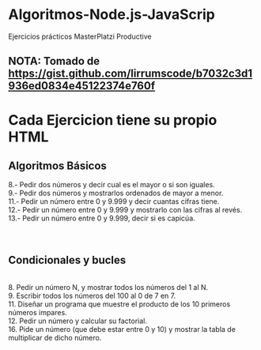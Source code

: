 # Algoritmos-Node.js-JavaScrip
Ejercicios prácticos MasterPlatzi Productive

## NOTA: Tomado de https://gist.github.com/lirrumscode/b7032c3d1936ed0834e45122374e760f

# Cada Ejercicion tiene su propio HTML

## Algoritmos Básicos

8.- Pedir dos números y decir cual es el mayor o si son iguales.
<br>
9.- Pedir dos números y mostrarlos ordenados de mayor a menor.
<br>
11.- Pedir un número entre 0 y 9.999 y decir cuantas cifras tiene.
<br>
12.- Pedir un número entre 0 y 9.999 y mostrarlo con las cifras al revés.
<br>
13.- Pedir un número entre 0 y 9.999, decir si es capicúa.
<br>
<br>
<br>

## Condicionales y bucles
<br>
8. Pedir un número N, y mostrar todos los números del 1 al N.
<br>
9. Escribir todos los números del 100 al 0 de 7 en 7.
<br>
11. Diseñar un programa que muestre el producto de los 10 primeros números impares.
<br>
12. Pedir un número y calcular su factorial.
<br>
16. Pide un número (que debe estar entre 0 y 10) y mostrar la tabla de multiplicar de dicho número.
<br>
